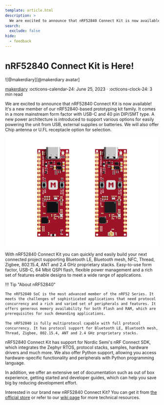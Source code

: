 ```yaml
---
template: article.html
description: >
  We are excited to announce that nRF52840 Connect Kit is now available! It's a new member of our nRF52840-based prototyping kit family. It comes in a more mainstream form factor with USB-C and 40 pin DIP/SMT type. A new power architecture is introduced to support various options for easily powering the unit from USB, external supplies or batteries. We will also offer Chip antenna or U.FL receptacle option for selection.
search:
  exclude: false
hide:
  - feedback
---
```


# nRF52840 Connect Kit is Here!

<aside class="mdx-author" markdown>
![@makerdiary][@makerdiary avatar]

<span>[makerdiary]</span>
<span>
:octicons-calendar-24: June 25, 2023 ·
:octicons-clock-24: 3 min read
</span>
</aside>

[makerdiary]: https://makerdiary.com
[@makerdiary avatar]: https://avatars.githubusercontent.com/u/8767354


We are excited to announce that nRF52840 Connect Kit is now available! It's a new member of our nRF52840-based prototyping kit family. It comes in a more mainstream form factor with USB-C and 40 pin DIP/SMT type. A new power architecture is introduced to support various options for easily powering the unit from USB, external supplies or batteries. We will also offer Chip antenna or U.FL receptacle option for selection.

![](../assets/images/nrf52840_connectkit_hero.png)

With nRF52840 Connect Kit you can quickly and easily build your next connected project supporting Bluetooth LE, Bluetooth mesh, NFC, Thread, Zigbee, 802.15.4, ANT and 2.4 GHz proprietary stacks. Easy-to-use form factor, USB-C, 64 Mbit QSPI flash, flexible power management and a rich set of features enable designs to meet a wide range of applications.

!!! Tip "About nRF52840"

    The nRF52840 SoC is the most advanced member of the nRF52 Series. It meets the challenges of sophisticated applications that need protocol concurrency and a rich and varied set of peripherals and features. It offers generous memory availability for both Flash and RAM, which are prerequisites for such demanding applications.

    The nRF52840 is fully multiprotocol capable with full protocol concurrency. It has protocol support for Bluetooth LE, Bluetooth mesh, Thread, Zigbee, 802.15.4, ANT and 2.4 GHz proprietary stacks.

nRF52840 Connect Kit has support for Nordic Semi's nRF Connect SDK, which integrates the Zephyr RTOS, protocol stacks, samples, hardware drivers and much more. We also offer Python support, allowing you access hardware-specific functionality and peripherals with Python programming language.

In addition, we offer an extensive set of documentation such as out of box experience, getting started and developer guides, which can help you save big by reducing development effort.

Interested in our brand new nRF52840 Connect Kit? You can get it from [the official store](https://makerdiary.com/products/nrf52840-connectkit) or refer to our [wiki page](https://wiki.makerdiary.com/nrf52840-connectkit) for more technical resources.
